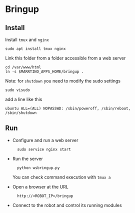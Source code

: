 # Bringup #

## Install ##

Install ```tmux```  and ```nginx```

    sudo apt install tmux nginx


Link this folder from a folder accessible from a web server

    cd /var/www/html
    ln -s $MARRTINO_APPS_HOME/bringup .


Note: for ```shutdown``` you need to modify the sudo settings

    sudo visudo

add a line like this

    ubuntu ALL=(ALL) NOPASSWD: /sbin/poweroff, /sbin/reboot, /sbin/shutdown



## Run ##

* Configure and run a web server

        sudo service nginx start

* Run the server

        python wsbringup.py

    You can check command execution with ```tmux a```

* Open a browser at the URL

        http://<ROBOT_IP>/bringup

* Connect to the robot and control its running modules


